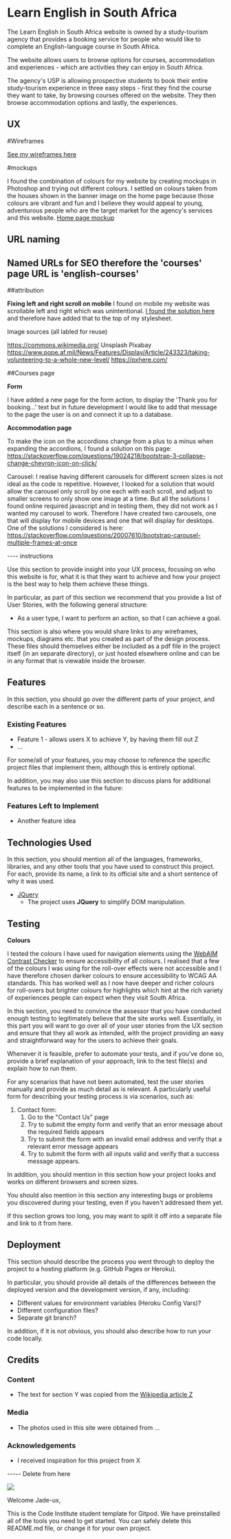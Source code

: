 # Learn English in South Africa 

The Learn English in South Africa website is owned by a study-tourism agency that provides a booking service for people who would like to complete an English-language course in South Africa.

The website allows users to browse options for courses, accommodation and experiences - which are activities they can enjoy in South Africa. 

The agency's USP is allowing prospective students to book their entire study-tourism experience in three easy steps - first they find the course they want to take, by browsing courses offered on the website. They then browse accommodation options and lastly, the experiences.
 
## UX

#Wireframes

[See my wireframes here](assets/mockups-and-wireframes/Milestone-Project-1-wireframes.pdf)

#mockups

I found the combination of colours for my website by creating mockups in Photoshop and trying out different colours. I settled on colours taken from the houses shown in the banner image on the home page because those colours are vibrant and fun and I believe they would appeal to young, adventurous people who are the target market for the agency's services and this website.
[Home page mockup](assets/mockups-and-wireframes/Styles-mockup--home-pg.jpg)

## URL naming

Named URLs for SEO therefore the 'courses' page URL is 'english-courses'
--------

##attribution

**Fixing left and right scroll on mobile**
I found on mobile my website was scrollable left and right which was unintentional. [I found the solution here ](https://www.weblimitless.com/stop-website-showing-white-space-right-side/) and therefore have added that to the top of my stylesheet.

Image sources (all labled for reuse)

https://commons.wikimedia.org/
Unsplash
Pixabay
https://www.pope.af.mil/News/Features/Display/Article/243323/taking-volunteering-to-a-whole-new-level/
https://pxhere.com/

##Courses page

**Form**

I have added a new page for the form action, to display the 'Thank you for booking...' text but in future development I would like to add that message to the page the user is on and connect it up to a database.

**Accommodation page** 

To make the icon on the accordions change from a plus to a minus when expanding the accordions, I found a solution on this page: https://stackoverflow.com/questions/19024218/bootstrap-3-collapse-change-chevron-icon-on-click/ 

Carousel: I realise having different carousels for different screen sizes is not ideal as the code is repetitive.
However, I looked for a solution that would allow the carousel only scroll by one each with each scroll, and adjust to smaller screens to only show one image at a time. But all the solutions I found online required 
javascript and in testing them, they did not work as I wanted my carousel to work. Therefore I have created two carousels, one that will display for mobile devices and one 
that will display for desktops. One of the solutions I considered is here: https://stackoverflow.com/questions/20007610/bootstrap-carousel-multiple-frames-at-once



---- instructions
 
Use this section to provide insight into your UX process, focusing on who this website is for, what it is that they want to achieve and how your project is the best way to help them achieve these things.

In particular, as part of this section we recommend that you provide a list of User Stories, with the following general structure:
- As a user type, I want to perform an action, so that I can achieve a goal.

This section is also where you would share links to any wireframes, mockups, diagrams etc. that you created as part of the design process. These files should themselves either be included as a pdf file in the project itself (in an separate directory), or just hosted elsewhere online and can be in any format that is viewable inside the browser.

## Features

In this section, you should go over the different parts of your project, and describe each in a sentence or so.
 
### Existing Features
- Feature 1 - allows users X to achieve Y, by having them fill out Z
- ...

For some/all of your features, you may choose to reference the specific project files that implement them, although this is entirely optional.

In addition, you may also use this section to discuss plans for additional features to be implemented in the future:

### Features Left to Implement
- Another feature idea

## Technologies Used

In this section, you should mention all of the languages, frameworks, libraries, and any other tools that you have used to construct this project. For each, provide its name, a link to its official site and a short sentence of why it was used.

- [JQuery](https://jquery.com)
    - The project uses **JQuery** to simplify DOM manipulation.


## Testing

**Colours**

I tested the colours I have used for navigation elements using the [WebAIM Contrast Checker](https://webaim.org/resources/contrastchecker/) to ensure accessibility of all colours. I realised that a few of the colours I was using for the roll-over effects were not accessible and I have therefore chosen darker colours to ensure accessibility to WCAG AA standards. This has worked well as I now have deeper and richer colours for roll-overs but brighter colours for highlights which hint at the rich variety of experiences people can expect when they visit South Africa.


In this section, you need to convince the assessor that you have conducted enough testing to legitimately believe that the site works well. Essentially, in this part you will want to go over all of your user stories from the UX section and ensure that they all work as intended, with the project providing an easy and straightforward way for the users to achieve their goals.

Whenever it is feasible, prefer to automate your tests, and if you've done so, provide a brief explanation of your approach, link to the test file(s) and explain how to run them.

For any scenarios that have not been automated, test the user stories manually and provide as much detail as is relevant. A particularly useful form for describing your testing process is via scenarios, such as:

1. Contact form:
    1. Go to the "Contact Us" page
    2. Try to submit the empty form and verify that an error message about the required fields appears
    3. Try to submit the form with an invalid email address and verify that a relevant error message appears
    4. Try to submit the form with all inputs valid and verify that a success message appears.

In addition, you should mention in this section how your project looks and works on different browsers and screen sizes.

You should also mention in this section any interesting bugs or problems you discovered during your testing, even if you haven't addressed them yet.

If this section grows too long, you may want to split it off into a separate file and link to it from here.

## Deployment

This section should describe the process you went through to deploy the project to a hosting platform (e.g. GitHub Pages or Heroku).

In particular, you should provide all details of the differences between the deployed version and the development version, if any, including:
- Different values for environment variables (Heroku Config Vars)?
- Different configuration files?
- Separate git branch?

In addition, if it is not obvious, you should also describe how to run your code locally.


## Credits

### Content
- The text for section Y was copied from the [Wikipedia article Z](https://en.wikipedia.org/wiki/Z)

### Media
- The photos used in this site were obtained from ...

### Acknowledgements

- I received inspiration for this project from X



----- Delete from here

<img src="https://codeinstitute.s3.amazonaws.com/fullstack/ci_logo_small.png" style="margin: 0;">

Welcome Jade-ux,

This is the Code Institute student template for Gitpod. We have preinstalled all of the tools you need to get started. You can safely delete this README.md file, or change it for your own project.

